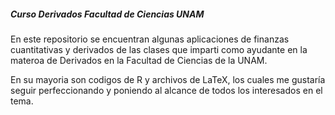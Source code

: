 ##### Curso Derivados Facultad de Ciencias UNAM #####

En este repositorio se encuentran algunas aplicaciones de finanzas cuantitativas y derivados 
de las clases que imparti como ayudante en la materoa de Derivados en la Facultad de Ciencias de la UNAM.

En su mayoria son codigos de R y archivos de LaTeX, los cuales me gustaría seguir perfeccionando y poniendo
al alcance de todos los interesados en el tema.
